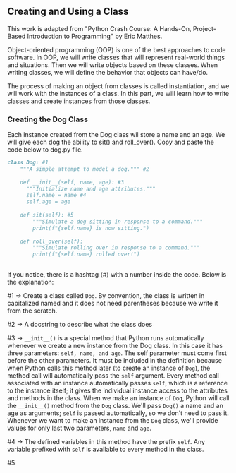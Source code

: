 ## Creating and Using a Class

This work is adapted from "Python Crash Course: A Hands-On, Project-Based Introduction to Programming" by Eric Matthes.

Object-oriented programming (OOP) is one of the best approaches to code software. In OOP, we will write classes that will represent real-world things and situations. Then we will write objects based on these classes. When writing classes, we will define the behavior that objects can have/do.

The process of making an object from classes is called instantiation, and we will work with the instances of a class. In this part, we will learn how to write classes and create instances from those classes.

### Creating the Dog Class

Each instance created from the Dog class wil store a name and an age. We will give each dog the ability to sit() and roll_over(). Copy and paste the code below to dog.py file.
```markdown
class Dog: #1
    """A simple attempt to model a dog.""" #2
    
    def __init__(self, name, age): #3
      """Initialize name and age attributes."""
      self.name = name #4
      self.age = age
    
    def sit(self): #5
        """Simulate a dog sitting in response to a command."""
        print(f"{self.name} is now sitting.")
        
    def roll_over(self):
        """Simulate rolling over in response to a command."""
        print(f"{self.name} rolled over!")
  
```

If you notice, there is a hashtag (#) with a number inside the code. Below is the explanation:

#1 -> Create a class called ```Dog```. By convention, the class is written in capitalized named and it does not need parentheses because we write it from the scratch.

#2 -> A docstring to describe what the class does

#3 -> ```__init__()``` is a special method that Python runs automatically whenever we create a new instance from the Dog class. In this case it has three parameters: ```self, name, and age```. The self parameter must come first before the other parameters. It must be included in the definition because when Python calls this method later (to create an instance of ```Dog```), the method call will automatically pass the ```self``` argument. Every method call associated with an instance automatically passes ```self```, which is a reference to the instance itself; it gives the individual instance access to the attributes and methods in the class. When we make an instance of ```Dog```, Python will call the ```__init__()``` method from the ```Dog``` class. We'll pass ```Dog()``` a name and an age as arguments; ```self``` is passed automatically, so we don't need to pass it. Whenever we want to make an instance from the ```Dog``` class, we'll provide values for only last two parameters, ```name``` and ```age```.

#4 -> The defined variables in this method have the prefix ```self```. Any variable prefixed with ```self``` is available to every method in the class.

#5
